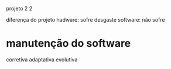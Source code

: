 projeto 2 2

diferença do projeto 
hadware: sofre desgaste
software: não sofre

# manutenção do software
corretiva
adaptativa
evolutiva
